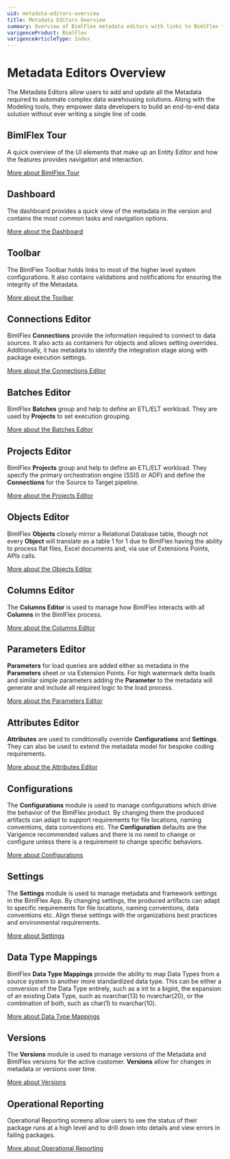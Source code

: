 ```yaml
---
uid: metadata-editors-overview
title: Metadata Editors Overview
summary: Overview of BimlFlex metadata editors with links to BimlFlex tour, dashboard, and editors
varigenceProduct: BimlFlex
varigenceArticleType: Index
---
```

# Metadata Editors Overview

The Metadata Editors allow users to add and update all the Metadata required to automate complex data warehousing solutions. Along with the Modeling tools, they empower data developers to build an end-to-end data solution without ever writing a single line of code.

## BimlFlex Tour

A quick overview of the UI elements that make up an Entity Editor and how the features provides navigation and interaction.

[More about BimlFlex Tour](bimlflex-tour.md)

## Dashboard

The dashboard provides a quick view of the metadata in the version and contains the most common tasks and navigation options.

[More about the Dashboard](dashboard.md)

## Toolbar

The BimlFlex Toolbar holds links to most of the higher level system configurations. It also contains validations and notifications for ensuring the integrity of the Metadata.

[More about the Toolbar](toolbar.md)

## Connections Editor

BimlFlex **Connections** provide the information required to connect to data sources. It also acts as containers for objects and allows setting overrides. Additionally, it has metadata to identify the integration stage along with package execution settings.

[More about the Connections Editor](connections.md)

## Batches Editor

BimlFlex **Batches** group and help to define an ETL/ELT workload. They are used by **Projects** to set execution grouping.

[More about the Batches Editor](batches.md)

## Projects Editor

BimlFlex **Projects** group and help to define an ETL/ELT workload. They specify the primary orchestration engine (SSIS or ADF) and define the  **Connections** for the Source to Target pipeline.

[More about the Projects Editor](projects.md)

## Objects Editor

BimlFlex **Objects** closely mirror a Relational Database table, though not every **Object** will translate as a table 1 for 1 due to BimlFlex having the ability to process flat files, Excel documents and, via use of Extensions Points, APIs calls.

[More about the Objects Editor](objects.md)

## Columns Editor

The **Columns Editor** is used to manage how BimlFlex interacts with all **Columns** in the BimlFlex process.

[More about the Columns Editor](columns.md)

## Parameters Editor

**Parameters** for load queries are added either as metadata in the **Parameters** sheet or via Extension Points. For high watermark delta loads and similar simple parameters adding the **Parameter** to the metadata will generate and include all required logic to the load process.

[More about the Parameters Editor](parameters.md)

## Attributes Editor

**Attributes** are used to conditionally override **Configurations** and **Settings**. They can also be used to extend the metadata model for bespoke coding requirements.

[More about the Attributes Editor](attributes.md)

## Configurations

The **Configurations** module is used to manage configurations which drive the behavior of the BimlFlex product. By changing them the produced artifacts can adapt to support requirements for file locations, naming conventions, data conventions etc. The **Configuration** defaults are the Varigence recommended values and there is no need to change or configure unless there is a requirement to change specific behaviors.

[More about Configurations](configurations.md)

## Settings

The **Settings** module is used to manage metadata and framework settings in the BimlFlex App. By changing settings, the produced artifacts can adapt to specific requirements for file locations, naming conventions, data conventions etc. Align these settings with the organizations best practices and environmental requirements.

[More about Settings](settings.md)

## Data Type Mappings

BimlFlex **Data Type Mappings** provide the ability to map Data Types from a source system to another more standardized data type. This can be either a conversion of the Data Type entirely, such as a int to a bigint, the expansion of an existing Data Type, such as nvarchar(13) to nvarchar(20), or the combination of both, such as char(1) to nvarchar(10).

[More about Data Type Mappings](data-type-mappings.md)

## Versions

The **Versions** module is used to manage versions of the Metadata and BimlFlex versions for the active customer. **Versions** allow for changes in metadata or versions over time.

[More about Versions](versions.md)

## Operational Reporting

Operational Reporting screens allow users to see the status of their package runs at a high level and to drill down into details and view errors in failing packages.

[More about Operational Reporting](operational-reports.md)
